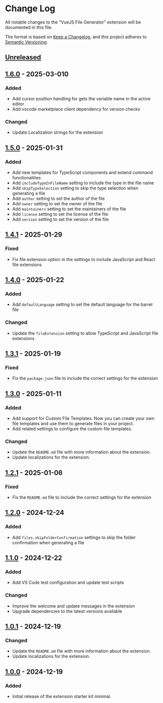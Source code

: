 # Change Log

All notable changes to the "VueJS File Generator" extension will be documented in this file.

The format is based on [Keep a Changelog](https://keepachangelog.com/en/1.0.0/),
and this project adheres to [Semantic Versioning](https://semver.org/spec/v2.0.0.html).

## [Unreleased]

## [1.6.0] - 2025-03-010

### Added

- Add cursor position handling for gets the variable name in the active editor
- Add vscode marketplace client dependency for version checks

### Changed

- Update Localization strings for the extension

## [1.5.0] - 2025-01-31

### Added

- Add new templates for TypeScript components and extend command functionalities
- Add `includeTypeInFileName` setting to include the type in the file name
- Add `skipTypeSelection` setting to skip the type selection when generating a file
- Add `author` setting to set the author of the file
- Add `owner` setting to set the owner of the file
- Add `maintainers` setting to set the maintainers of the file
- Add `license` setting to set the license of the file
- Add `version` setting to set the version of the file

## [1.4.1] - 2025-01-29

### Fixed

- Fix file extension option in the settings to include JavaScript and React file extensions

## [1.4.0] - 2025-01-22

### Added

- Add `defaultLanguage` setting to set the default language for the barrel file

### Changed

- Update the `fileExtension` setting to allow TypeScript and JavaScript file extensions

## [1.3.1] - 2025-01-19

### Fixed

- Fix the `package.json` file to include the correct settings for the extension

## [1.3.0] - 2025-01-11

### Added

- Add support for Custom File Templates. Now you can create your own file templates and use them to generate files in your project.
- Add related settings to configure the custom file templates.

### Changed

- Update the `README.md` file with more information about the extension.
- Update localizations for the extension.

## [1.2.1] - 2025-01-06

### Fixed

- Fix the `README.md` file to include the correct settings for the extension

## [1.2.0] - 2024-12-24

### Added

- Add `files.skipFolderConfirmation` settings to skip the folder confirmation when generating a file

## [1.1.0] - 2024-12-22

### Added

- Add VS Code test configuration and update test scripts

### Changed

- Improve the welcome and update messages in the extension
- Upgrade dependencies to the latest versions available

## [1.0.1] - 2024-12-19

### Changed

- Update the `README.md` file with more information about the extension.
- Update localizations for the extension.

## [1.0.0] - 2024-12-19

### Added

- Initial release of the extension starter kit minimal.

[unreleased]: https://github.com/ManuelGil/vscode-typescript-generator/compare/v1.6.0...HEAD
[1.6.0]: https://github.com/ManuelGil/vscode-typescript-generator/compare/v1.5.0...v1.6.0
[1.5.0]: https://github.com/ManuelGil/vscode-typescript-generator/compare/v1.4.1...v1.5.0
[1.4.1]: https://github.com/ManuelGil/vscode-typescript-generator/compare/v1.4.0...v1.4.1
[1.4.0]: https://github.com/ManuelGil/vscode-typescript-generator/compare/v1.3.1...v1.4.0
[1.3.1]: https://github.com/ManuelGil/vscode-typescript-generator/compare/v1.3.0...v1.3.1
[1.3.0]: https://github.com/ManuelGil/vscode-typescript-generator/compare/v1.2.1...v1.3.0
[1.2.1]: https://github.com/ManuelGil/vscode-typescript-generator/compare/v1.2.0...v1.2.1
[1.2.0]: https://github.com/ManuelGil/vscode-typescript-generator/compare/v1.1.0...v1.2.0
[1.1.0]: https://github.com/ManuelGil/vscode-typescript-generator/compare/v1.0.1...v1.1.0
[1.0.1]: https://github.com/ManuelGil/vscode-typescript-generator/compare/v1.0.0...v1.0.1
[1.0.0]: https://github.com/ManuelGil/vscode-typescript-generator/releases/tag/v1.0.0
